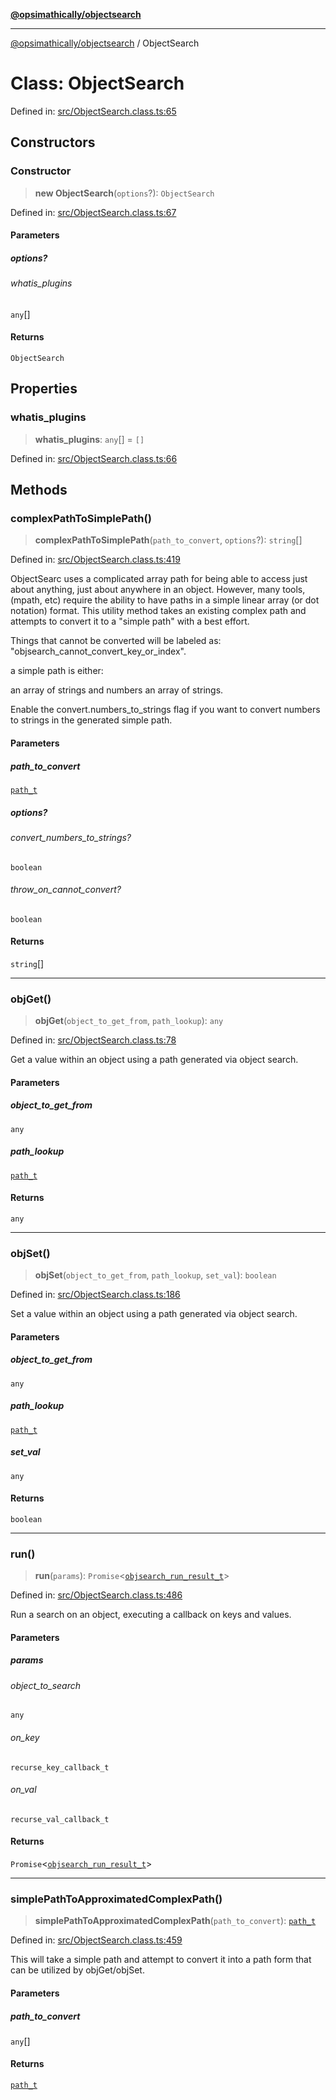 [**@opsimathically/objectsearch**](../README.md)

***

[@opsimathically/objectsearch](../README.md) / ObjectSearch

# Class: ObjectSearch

Defined in: [src/ObjectSearch.class.ts:65](https://github.com/opsimathically/objectsearch/blob/0881bd7121c6c0bee9c3ad9b7f1fa3f364f28e99/src/ObjectSearch.class.ts#L65)

## Constructors

### Constructor

> **new ObjectSearch**(`options`?): `ObjectSearch`

Defined in: [src/ObjectSearch.class.ts:67](https://github.com/opsimathically/objectsearch/blob/0881bd7121c6c0bee9c3ad9b7f1fa3f364f28e99/src/ObjectSearch.class.ts#L67)

#### Parameters

##### options?

###### whatis_plugins

`any`[]

#### Returns

`ObjectSearch`

## Properties

### whatis\_plugins

> **whatis\_plugins**: `any`[] = `[]`

Defined in: [src/ObjectSearch.class.ts:66](https://github.com/opsimathically/objectsearch/blob/0881bd7121c6c0bee9c3ad9b7f1fa3f364f28e99/src/ObjectSearch.class.ts#L66)

## Methods

### complexPathToSimplePath()

> **complexPathToSimplePath**(`path_to_convert`, `options`?): `string`[]

Defined in: [src/ObjectSearch.class.ts:419](https://github.com/opsimathically/objectsearch/blob/0881bd7121c6c0bee9c3ad9b7f1fa3f364f28e99/src/ObjectSearch.class.ts#L419)

ObjectSearc uses a complicated array path for being able to access just about
anything, just about anywhere in an object.  However, many tools, (mpath, etc)
require the ability to have paths in a simple linear array (or dot notation) format.
This utility method takes an existing complex path and attempts to convert it
to a "simple path" with a best effort.

Things that cannot be converted will be labeled as:
 "objsearch_cannot_convert_key_or_index".

a simple path is either:

   an array of strings and numbers
   an array of strings.

Enable the convert.numbers_to_strings flag if you want to convert numbers to strings
in the generated simple path.

#### Parameters

##### path\_to\_convert

[`path_t`](../type-aliases/path_t.md)

##### options?

###### convert_numbers_to_strings?

`boolean`

###### throw_on_cannot_convert?

`boolean`

#### Returns

`string`[]

***

### objGet()

> **objGet**(`object_to_get_from`, `path_lookup`): `any`

Defined in: [src/ObjectSearch.class.ts:78](https://github.com/opsimathically/objectsearch/blob/0881bd7121c6c0bee9c3ad9b7f1fa3f364f28e99/src/ObjectSearch.class.ts#L78)

Get a value within an object using a path generated via object search.

#### Parameters

##### object\_to\_get\_from

`any`

##### path\_lookup

[`path_t`](../type-aliases/path_t.md)

#### Returns

`any`

***

### objSet()

> **objSet**(`object_to_get_from`, `path_lookup`, `set_val`): `boolean`

Defined in: [src/ObjectSearch.class.ts:186](https://github.com/opsimathically/objectsearch/blob/0881bd7121c6c0bee9c3ad9b7f1fa3f364f28e99/src/ObjectSearch.class.ts#L186)

Set a value within an object using a path generated via object search.

#### Parameters

##### object\_to\_get\_from

`any`

##### path\_lookup

[`path_t`](../type-aliases/path_t.md)

##### set\_val

`any`

#### Returns

`boolean`

***

### run()

> **run**(`params`): `Promise`\<[`objsearch_run_result_t`](../type-aliases/objsearch_run_result_t.md)\>

Defined in: [src/ObjectSearch.class.ts:486](https://github.com/opsimathically/objectsearch/blob/0881bd7121c6c0bee9c3ad9b7f1fa3f364f28e99/src/ObjectSearch.class.ts#L486)

Run a search on an object, executing a callback on keys and values.

#### Parameters

##### params

###### object_to_search

`any`

###### on_key

`recurse_key_callback_t`

###### on_val

`recurse_val_callback_t`

#### Returns

`Promise`\<[`objsearch_run_result_t`](../type-aliases/objsearch_run_result_t.md)\>

***

### simplePathToApproximatedComplexPath()

> **simplePathToApproximatedComplexPath**(`path_to_convert`): [`path_t`](../type-aliases/path_t.md)

Defined in: [src/ObjectSearch.class.ts:459](https://github.com/opsimathically/objectsearch/blob/0881bd7121c6c0bee9c3ad9b7f1fa3f364f28e99/src/ObjectSearch.class.ts#L459)

This will take a simple path and attempt to convert it into a path form
that can be utilized by objGet/objSet.

#### Parameters

##### path\_to\_convert

`any`[]

#### Returns

[`path_t`](../type-aliases/path_t.md)
